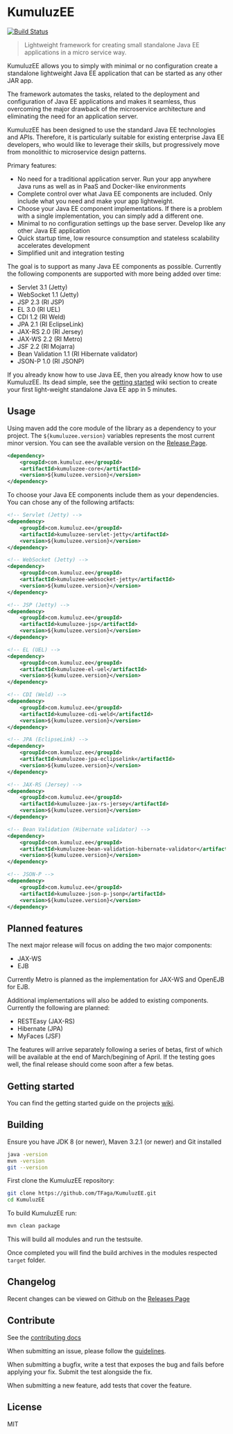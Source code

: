 # KumuluzEE
[![Build Status](https://img.shields.io/travis/TFaga/KumuluzEE/master.svg?style=flat)](https://travis-ci.org/TFaga/KumuluzEE)

> Lightweight framework for creating small standalone Java EE applications in a micro service way.

KumuluzEE allows you to simply with minimal or no configuration create a standalone lightweight Java EE application
that can be started as any other JAR app.

The framework automates the tasks, related to the deployment and configuration of Java EE applications and makes it seamless,
thus overcoming the major drawback of the microservice architecture and eliminating the need for an application server. 

KumuluzEE has been designed to use the standard Java EE technologies and APIs. 
Therefore, it is particularly suitable for existing enterprise Java EE developers,
who would like to leverage their skills, but progressively move from monolithic to microservice
design patterns.

Primary features:

- No need for a traditional application server. Run your app anywhere Java runs as well as in PaaS
and Docker-like environments
- Complete control over what Java EE components are included. Only include what you need and make
your app lightweight.
- Choose your Java EE component implementations. If there is a problem with a single implementation,
you can simply add a different one.
- Minimal to no configuration settings up the base server. Develop like any other Java EE application
- Quick startup time, low resource consumption and stateless scalability accelerates development
- Simplified unit and integration testing

The goal is to support as many Java EE components as possible. Currently the following components are
supported with more being added over time:

- Servlet 3.1 (Jetty)
- WebSocket 1.1 (Jetty)
- JSP 2.3 (RI JSP)
- EL 3.0 (RI UEL)
- CDI 1.2 (RI Weld)
- JPA 2.1 (RI EclipseLink)
- JAX-RS 2.0 (RI Jersey)
- JAX-WS 2.2 (RI Metro)
- JSF 2.2 (RI Mojarra)
- Bean Validation 1.1 (RI Hibernate validator)
- JSON-P 1.0 (RI JSONP)

If you already know how to use Java EE, then you already know how to use KumuluzEE. Its dead simple,
see the [getting started](https://github.com/TFaga/KumuluzEE/wiki/Getting-started) wiki section to create your first light-weight standalone
Java EE app in 5 minutes.

## Usage

Using maven add the core module of the library as a dependency to your project. The `${kumuluzee.version}`
variables represents the most current minor version. You can see the available version on the
[Release Page](https://github.com/TFaga/KumuluzEE/releases).

```xml
<dependency>
    <groupId>com.kumuluz.ee</groupId>
    <artifactId>kumuluzee-core</artifactId>
    <version>${kumuluzee.version}</version>
</dependency>
```

To choose your Java EE components include them as your dependencies. You can chose any of the
following artifacts:

```xml
<!-- Servlet (Jetty) -->
<dependency>
    <groupId>com.kumuluz.ee</groupId>
    <artifactId>kumuluzee-servlet-jetty</artifactId>
    <version>${kumuluzee.version}</version>
</dependency>

<!-- WebSocket (Jetty) -->
<dependency>
    <groupId>com.kumuluz.ee</groupId>
    <artifactId>kumuluzee-websocket-jetty</artifactId>
    <version>${kumuluzee.version}</version>
</dependency>

<!-- JSP (Jetty) -->
<dependency>
    <groupId>com.kumuluz.ee</groupId>
    <artifactId>kumuluzee-jsp</artifactId>
    <version>${kumuluzee.version}</version>
</dependency>

<!-- EL (UEL) -->
<dependency>
    <groupId>com.kumuluz.ee</groupId>
    <artifactId>kumuluzee-el-uel</artifactId>
    <version>${kumuluzee.version}</version>
</dependency>

<!-- CDI (Weld) -->
<dependency>
    <groupId>com.kumuluz.ee</groupId>
    <artifactId>kumuluzee-cdi-weld</artifactId>
    <version>${kumuluzee.version}</version>
</dependency>

<!-- JPA (EclipseLink) -->
<dependency>
    <groupId>com.kumuluz.ee</groupId>
    <artifactId>kumuluzee-jpa-eclipselink</artifactId>
    <version>${kumuluzee.version}</version>
</dependency>

<!-- JAX-RS (Jersey) -->
<dependency>
    <groupId>com.kumuluz.ee</groupId>
    <artifactId>kumuluzee-jax-rs-jersey</artifactId>
    <version>${kumuluzee.version}</version>
</dependency>

<!-- Bean Validation (Hibernate validator) -->
<dependency>
    <groupId>com.kumuluz.ee</groupId>
    <artifactId>kumuluzee-bean-validation-hibernate-validator</artifactId>
    <version>${kumuluzee.version}</version>
</dependency>

<!-- JSON-P -->
<dependency>
    <groupId>com.kumuluz.ee</groupId>
    <artifactId>kumuluzee-json-p-jsonp</artifactId>
    <version>${kumuluzee.version}</version>
</dependency>
```

## Planned features

The next major release will focus on adding the two major components: 

- JAX-WS
- EJB
 
Currently Metro is planned as the implementation for JAX-WS and OpenEJB for EJB.

Additional implementations will also be added to existing components. Currently the following are planned:

- RESTEasy (JAX-RS)
- Hibernate (JPA)
- MyFaces (JSF)

The features will arrive separately following a series of betas, first of which will be available at the end of March/begining of April.
If the testing goes well, the final release should come soon after a few betas.

## Getting started

You can find the getting started guide on the projects [wiki](https://github.com/TFaga/KumuluzEE/wiki/Getting-started).

## Building

Ensure you have JDK 8 (or newer), Maven 3.2.1 (or newer) and Git installed

```bash
java -version
mvn -version
git --version
```

First clone the KumuluzEE repository:

```bash
git clone https://github.com/TFaga/KumuluzEE.git
cd KumuluzEE
```
    
To build KumuluzEE run:

```bash
mvn clean package
```

This will build all modules and run the testsuite. 
    
Once completed you will find the build archives in the modules respected `target` folder.

## Changelog

Recent changes can be viewed on Github on the [Releases Page](https://github.com/TFaga/KumuluzEE/releases)

## Contribute

See the [contributing docs](https://github.com/TFaga/KumuluzEE/blob/master/CONTRIBUTING.md)

When submitting an issue, please follow the [guidelines](https://github.com/TFaga/KumuluzEE/blob/master/CONTRIBUTING.md#bugs).

When submitting a bugfix, write a test that exposes the bug and fails before applying your fix. Submit the test alongside the fix.

When submitting a new feature, add tests that cover the feature.

## License

MIT
